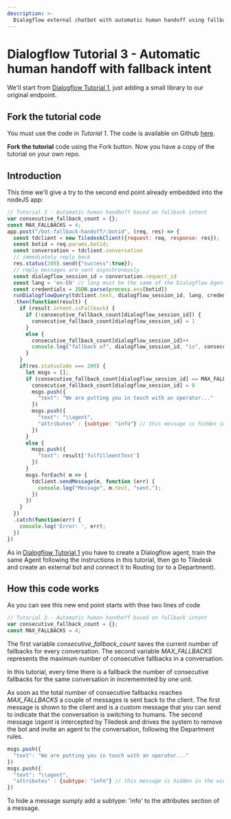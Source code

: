 ```yaml
---
description: >-
  Dialogflow external chatbot with automatic human handoff using fallback intent
---
```


# Dialogflow  Tutorial 3 - Automatic human handoff with fallback intent

We'll start from [Dialogflow Tutorial 1](apis/tutorials/dialogflow-as-external-chatbot-integration), just adding a small library to our original endpoint.

## Fork the tutorial code

You must use the code in *Tutorial 1*. The code is available on Github [here](https://github.com/Tiledesk/tiledesk-dialogflow-proxy-tutorial).

**Fork the tutorial** code using the Fork button. Now you have a copy of the tutorial on your own repo.

## Introduction

This time we'll give a try to the second end point already embedded into the nodeJS app:

```javascript
// Tutorial 3 - Automatic human handhoff based on fallback intent
var consecutive_fallback_count = {};
const MAX_FALLBACKS = 4;
app.post("/bot-fallback-handoff/:botid", (req, res) => {
  const tdclient = new TiledeskClient({request: req, response: res});
  const botid = req.params.botid;
  const conversation = tdclient.conversation
  // immediately reply back
  res.status(200).send({"success":true});
  // reply messages are sent asynchronously
  const dialogflow_session_id = conversation.request_id
  const lang = 'en-EN' // lang must be the same of the Dialogflow Agent
  const credentials = JSON.parse(process.env[botid])
  runDialogflowQuery(tdclient.text, dialogflow_session_id, lang, credentials)
  .then(function(result) {
    if (result.intent.isFallback) {
      if (!consecutive_fallback_count[dialogflow_session_id]) {
        consecutive_fallback_count[dialogflow_session_id] = 1
      }
      else {
        consecutive_fallback_count[dialogflow_session_id]++
        console.log("fallback of", dialogflow_session_id, "is", consecutive_fallback_count[dialogflow_session_id])
      }
    }
    if(res.statusCode === 200) {
      let msgs = [];
      if (consecutive_fallback_count[dialogflow_session_id] == MAX_FALLBACKS) {
        consecutive_fallback_count[dialogflow_session_id] = 0
        msgs.push({
          "text": "We are putting you in touch with an operator..."
        })
        msgs.push({
          "text": "\\agent",
          "attributes" : {subtype: "info"} // this message is hidden in the widget
        }) 
      }
      else {
        msgs.push({
          "text": result['fulfillmentText']
        })
      }
      msgs.forEach( m => {
        tdclient.sendMessage(m, function (err) {
          console.log("Message", m.text, "sent.");
        })
      })
    }
  })
  .catch(function(err) {
    console.log('Error: ', err);
  })
})
```

As in [Dialogflow Tutorial 1](apis/tutorials/dialogflow-as-external-chatbot-integration) you have to create a Dialogflow agent, train the same Agent following the instructions in this tutorial, then go to Tiledesk and create an external bot and connect it to Routing (or to a Department).

## How this code works

As you can see this new end point starts with thse two lines of code

```javascript
// Tutorial 3 - Automatic human handhoff based on fallback intent
var consecutive_fallback_count = {};
const MAX_FALLBACKS = 4;
```

The first variable *consecutive_fallback_count* saves the current number of fallbacks for every conversation.
The second variable *MAX_FALLBACKS* represents the maximum number of consecutive fallbacks in a conversation.

In this tutorial, every time there is a fallback the number of consecutive fallbacks for the same conversation in incrememnted by one unit.

As soon as the total number of consecutive fallbacks reaches *MAX_FALLBACKS* a couple of messages is sent back to the client.
The first message is shown to the client and is a custom message that you can send to indicate that the conversation is switching to humans.
The second message *\agent* is intercepted by Tiledesk and drives the system to remove the bot and invite an agent to the conversation, following the Department rules.

```javascript
msgs.push({
  "text": "We are putting you in touch with an operator..."
})
msgs.push({
  "text": "\\agent",
  "attributes" : {subtype: "info"} // this message is hidden in the widget
})
```

To hide a message sumply add a subtype: 'info' to the attributes section of a message.

